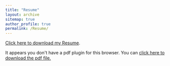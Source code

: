 ```yaml
---
title: "Resume"
layout: archive
sitemap: true
author_profile: true
permalink: /Resume/
---
```


[Click here to download my Resume](/assets/documents/Shannon_Resume_1.pdf).

<object data="/assets/documents/Shannon_Resume_1.pdf" type="application/pdf" width="100%" height="70px"> 
  <p>It appears you don't have a pdf plugin for this browser.
  You can <a href="/assets/documents/Shannon_Resume_1.pdf">click here to
  download the pdf file.</a></p>  
</object>

